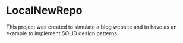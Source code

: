 # LocalNewRepo
This project was created to simulate a blog website and to have as an example to implement SOLID design patterns.
